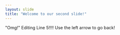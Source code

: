 ```yaml
---
layout: slide
title: "Welcome to our second slide!"
---
```

"Omg!" Editing Line 5!!!!
Use the left arrow to go back!
